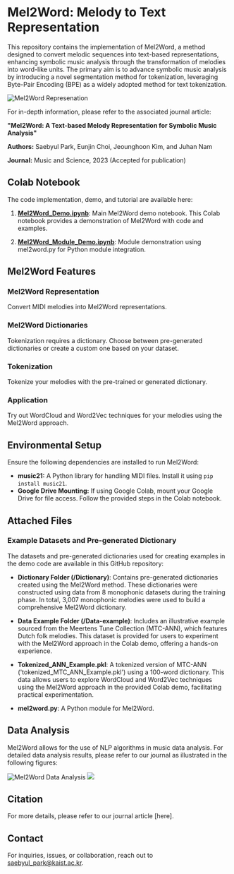 # Mel2Word: Melody to Text Representation

This repository contains the implementation of Mel2Word, a method designed to convert melodic sequences into text-based representations, enhancing symbolic music analysis through the transformation of melodies into word-like units. The primary aim is to advance symbolic music analysis by introducing a novel segmentation method for tokenization, leveraging Byte-Pair Encoding (BPE) as a widely adopted method for text tokenization.

![Mel2Word Represenation](https://drive.google.com/uc?export=download&id=1Xs9GrKwV6tyube8N2gzkom_a-mVXyTsd)

For in-depth information, please refer to the associated journal article:

**"Mel2Word: A Text-based Melody Representation for Symbolic Music Analysis"**

**Authors:** Saebyul Park, Eunjin Choi, Jeounghoon Kim, and Juhan Nam

**Journal:** Music and Science, 2023 (Accepted for publication)

## Colab Notebook

The code implementation, demo, and tutorial are available here:

1. [**Mel2Word_Demo.ipynb**](https://colab.research.google.com/drive/1i-WC0kd1C_JtpRYMxECDQrLu3OCzegf8?usp=sharing): Main Mel2Word demo notebook. This Colab notebook provides a demonstration of Mel2Word with code and examples.




2. [**Mel2Word_Module_Demo.ipynb**](https://colab.research.google.com/drive/1WDq1uF2NzODHTgfCR4P0HSdMKU5Y-O0I?usp=sharing): Module demonstration using mel2word.py for Python module integration.


## Mel2Word Features

### Mel2Word Representation

Convert MIDI melodies into Mel2Word representations.

### Mel2Word Dictionaries

Tokenization requires a dictionary. Choose between pre-generated dictionaries or create a custom one based on your dataset.

### Tokenization
Tokenize your melodies with the pre-trained or generated dictionary.

### Application
Try out WordCloud and Word2Vec techniques for your melodies using the Mel2Word approach.

## Environmental Setup

Ensure the following dependencies are installed to run Mel2Word:

- **music21:** A Python library for handling MIDI files. Install it using `pip install music21`.
- **Google Drive Mounting:** If using Google Colab, mount your Google Drive for file access. Follow the provided steps in the Colab notebook.

## Attached Files

### Example Datasets and Pre-generated Dictionary

The datasets and pre-generated dictionaries used for creating examples in the demo code are available in this GitHub repository:

- **Dictionary Folder (/Dictionary)**: Contains pre-generated dictionaries created using the Mel2Word method. These dictionaries were constructed using data from 8 monophonic datasets during the training phase. In total, 3,007 monophonic melodies were used to build a comprehensive Mel2Word dictionary.

- **Data Example Folder (/Data-example)**: Includes an illustrative example sourced from the Meertens Tune Collection (MTC-ANN), which features Dutch folk melodies. This dataset is provided for users to experiment with the Mel2Word approach in the Colab demo, offering a hands-on experience.

- **Tokenized_ANN_Example.pkl**: A tokenized version of MTC-ANN ('tokenized_MTC_ANN_Example.pkl') using a 100-word dictionary. This data allows users to explore WordCloud and Word2Vec techniques using the Mel2Word approach in the provided Colab demo, facilitating practical experimentation.

- **mel2word.py**: A Python module for Mel2Word.


## Data Analysis

Mel2Word allows for the use of NLP algorithms in music data analysis. For detailed data analysis results, please refer to our journal as illustrated in the following figures:

![Mel2Word Data Analysis](https://drive.google.com/uc?export=download&id=1tegxqCjHGwCkzCgMu648jIzmvUy45beY)
<img src='https://drive.google.com/uc?export=download&id=1prLznCdchPkgyUMFMM5GHKoo5iT-p1vY' width="" height ="" /><br>

## Citation

For more details, please refer to our journal article [here].


## Contact

For inquiries, issues, or collaboration, reach out to saebyul_park@kaist.ac.kr.
